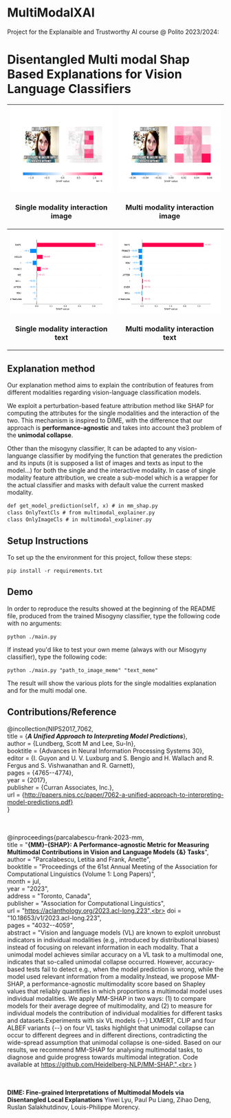 # MultiModalXAI
Project for the Explanaible and Trustworthy AI course @ Polito 2023/2024:

# Disentangled Multi modal Shap Based Explanations for Vision Language Classifiers


| ![Alt text](./images/single_mode_img.png) <br> <h3 style="text-align:center;">Single modality interaction image</h3> | ![Alt text](./images/multi_mode_img.png) <br> <h3 style="text-align:center;">Multi modality interaction image</h3> |
|-------------------------------------------|-------------------------------------------|
| ![Alt text](./images/single_mode_txt.png) <br> <h3 style="text-align:center;">Single modality interaction text</h3> | ![Alt text](./images/multi_mode_txt.png) <br> <h3 style="text-align:center;">Multi modality interaction text</h3> |

## Explanation method

Our explanation method aims to explain the contribution of features from different modalities regarding vision-language classification models.<br>

We exploit a perturbation-based feature attribution method like SHAP for computing the attributes for the single modalities and the interaction of the two. This mechanism is inspired to DIME, with the difference that our approach is **performance-agnostic** and takes into account the3 problem of the **unimodal collapse**.<br>

Other than the misogyny classifier, It can be adapted to any vision-languange classifier by modifying the function that generates the prediction and its inputs (it is supposed a list of images and texts as input to the model...) for both the single and the interactive modality. In case of single modality feature attribution, we create a sub-model which is a wrapper for the actual classifier and masks with default value the current masked modality.
```
def get_model_prediction(self, x) # in mm_shap.py
class OnlyTextCls # from multimodal_explainer.py
class OnlyImageCls # in multimodal_explainer.py

```

## Setup Instructions
To set up the the environment for this project, follow these steps:

```
pip install -r requirements.txt
```

## Demo 
In order to reproduce the results showed at the beginning of the README file, produced from the trained Misogyny classifier, type the following code with no arguments:

```
python ./main.py
```

If instead you'd like to test your own meme (always with our Misogyny classifier), type the following code:

```
python ./main.py "path_to_image_meme" "text_meme"
```

The result will show the various plots for the single modalities explanation and for the multi modal one.

## Contributions/Reference

@incollection{NIPS2017_7062,<br>
title = {***A Unified Approach to Interpreting Model Predictions***},<br>
author = {Lundberg, Scott M and Lee, Su-In},<br>
booktitle = {Advances in Neural Information Processing Systems 30},<br>
editor = {I. Guyon and U. V. Luxburg and S. Bengio and H. Wallach and R. Fergus and S. Vishwanathan and R. Garnett},<br>
pages = {4765--4774},<br>
year = {2017},<br>
publisher = {Curran Associates, Inc.},<br>
url = {http://papers.nips.cc/paper/7062-a-unified-approach-to-interpreting-model-predictions.pdf}<br>
}<br><br><br>


@inproceedings{parcalabescu-frank-2023-mm,<br>
    title = "**{MM}-{SHAP}: A Performance-agnostic Metric for Measuring Multimodal Contributions in Vision and Language Models {\&} Tasks**",<br>
    author = "Parcalabescu, Letitia  and
      Frank, Anette",<br>
    booktitle = "Proceedings of the 61st Annual Meeting of the Association for Computational Linguistics (Volume 1: Long Papers)",<br>
    month = jul,<br>
    year = "2023",<br>
    address = "Toronto, Canada",<br>
    publisher = "Association for Computational Linguistics",<br>
    url = "https://aclanthology.org/2023.acl-long.223",<br>
    doi = "10.18653/v1/2023.acl-long.223",<br>
    pages = "4032--4059",<br>
    abstract = "Vision and language models (VL) are known to exploit unrobust indicators in individual modalities (e.g., introduced by distributional biases) instead of focusing on relevant information in each modality. That a unimodal model achieves similar accuracy on a VL task to a multimodal one, indicates that so-called unimodal collapse occurred. However, accuracy-based tests fail to detect e.g., when the model prediction is wrong, while the model used relevant information from a modality.Instead, we propose MM-SHAP, a performance-agnostic multimodality score based on Shapley values that reliably quantifies in which proportions a multimodal model uses individual modalities. We apply MM-SHAP in two ways: (1) to compare models for their average degree of multimodality, and (2) to measure for individual models the contribution of individual modalities for different tasks and datasets.Experiments with six VL models {--} LXMERT, CLIP and four ALBEF variants {--} on four VL tasks highlight that unimodal collapse can occur to different degrees and in different directions, contradicting the wide-spread assumption that unimodal collapse is one-sided. Based on our results, we recommend MM-SHAP for analysing multimodal tasks, to diagnose and guide progress towards multimodal integration. Code available at https://github.com/Heidelberg-NLP/MM-SHAP.",<br>
}<br><br><br>


**DIME: Fine-grained Interpretations of Multimodal Models via Disentangled Local Explanations**
Yiwei Lyu, Paul Pu Liang, Zihao Deng, Ruslan Salakhutdinov, Louis-Philippe Morency.






